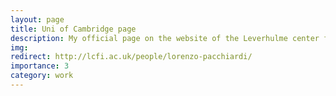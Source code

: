 ```yaml
---
layout: page
title: Uni of Cambridge page
description: My official page on the website of the Leverhulme center for the Future of Intelligence, University of Cambridge
img:
redirect: http://lcfi.ac.uk/people/lorenzo-pacchiardi/
importance: 3
category: work
---
```

